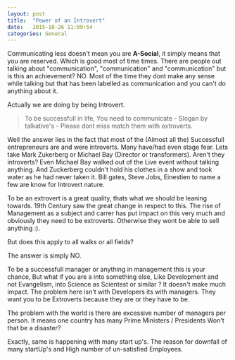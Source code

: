 ```yaml
---
layout: post
title:  "Power of an Introvert"
date:   2015-10-26 11:09:54
categories: General
---
```


Communicating less doesn't mean you are __A-Social__, it simply means that you are reserved. Which is good most of time times. There are people out talking about "communication", "communication" and "communication" but is this an achievement? NO. Most of the time they dont make any sense while talking but that has been labelled as communication and you can't do anything about it.

Actually we are doing by being Introvert.

> To be successfull in life, You need to communicate - Slogan by talkative's - Please dont miss match them with extroverts.

Well the answer lies in the fact that most of the (Almost all the) Successfull entrepreneurs are and were introverts. Many have/had even stage fear. Lets take Mark Zukerberg or Michael Bay (Director or transformers). Aren't they introverts?
Even Michael Bay walked out of the Live event without talking anything. And Zuckerberg couldn't hold his clothes in a show and took water as he had never taken it. Bill gates, Steve Jobs, Einestien to name a few are know for Introvert nature.


To be an extrovert is a great quality, thats what we should be leaning towards. 19th Century saw the great change in respect to this. The rise of Management as a subject and carrer has put impact on this very much and obviously they need to be extroverts. Otherwise they wont be able to sell anything :).

But does this apply to all walks or all fields?

The answer is simply NO.

To be a successfull manager or anything in management this is your chance, But what if you are a into something else, Like Development and not Evangelism, into Science as Scientest or similar ? It doesn't make much impact. The problem here isn't with Developers its with managers. They want you to be Extroverts because they are or they have to be.

The problem with the world is there are excessive number of managers per person. It means one country has many Prime Ministers / Presidents Won't that be a disaster?

Exactly, same is happening with many start up's. The reason for downfall of many startUp's and High number of un-satisfied Employees.